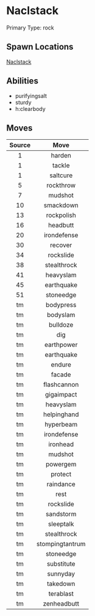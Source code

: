 # Naclstack  
Primary Type: rock  
  
## Spawn Locations  
[Naclstack](/data/spawn_presets/naclstack.md)  
  
## Abilities  
  * purifyingsalt
  * sturdy
  * h:clearbody
  
  
## Moves  
  
| Source | Move |  
|:---:|:---:|  
| 1 | harden |  
| 1 | tackle |  
| 1 | saltcure |  
| 5 | rockthrow |  
| 7 | mudshot |  
| 10 | smackdown |  
| 13 | rockpolish |  
| 16 | headbutt |  
| 20 | irondefense |  
| 30 | recover |  
| 34 | rockslide |  
| 38 | stealthrock |  
| 41 | heavyslam |  
| 45 | earthquake |  
| 51 | stoneedge |  
| tm | bodypress |  
| tm | bodyslam |  
| tm | bulldoze |  
| tm | dig |  
| tm | earthpower |  
| tm | earthquake |  
| tm | endure |  
| tm | facade |  
| tm | flashcannon |  
| tm | gigaimpact |  
| tm | heavyslam |  
| tm | helpinghand |  
| tm | hyperbeam |  
| tm | irondefense |  
| tm | ironhead |  
| tm | mudshot |  
| tm | powergem |  
| tm | protect |  
| tm | raindance |  
| tm | rest |  
| tm | rockslide |  
| tm | sandstorm |  
| tm | sleeptalk |  
| tm | stealthrock |  
| tm | stompingtantrum |  
| tm | stoneedge |  
| tm | substitute |  
| tm | sunnyday |  
| tm | takedown |  
| tm | terablast |  
| tm | zenheadbutt |  
  
